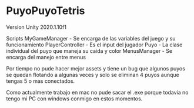 # PuyoPuyoTetris
 
Version Unity 2020.1.10f1

Scripts
MyGameManager - Se encarga de las variables del juego y su funcionamiento
PlayerController - Es el input del jugador
Puyo - La clase individual del puyo que maneja su caida y color
MenusManager - Se encarga del manejo entre menus

Por tiempo no pude hacer mejor assets y tiene un bug que algunos puyos se quedan flotando a algunas veces y solo se eliminan 4 puyos aunque tengas 5 o mas conectados.

Como actualmente trabajo en mac no pude sacar el .exe porque todavia no tengo mi PC con windows conmigo en estos momentos.
